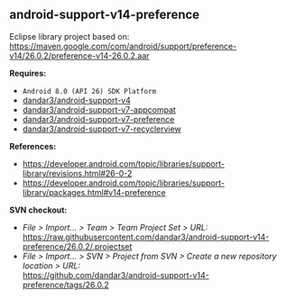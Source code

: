 ## android-support-v14-preference

Eclipse library project based on:<br/>
https://maven.google.com/com/android/support/preference-v14/26.0.2/preference-v14-26.0.2.aar

**Requires:**
- `Android 8.0 (API 26) SDK Platform`
- [dandar3/android-support-v4](https://github.com/dandar3/android-support-v4/tree/26.0.2)
- [dandar3/android-support-v7-appcompat](https://github.com/dandar3/android-support-v7-appcompat/tree/26.0.2)
- [dandar3/android-support-v7-preference](https://github.com/dandar3/android-support-v7-preference/tree/26.0.2)
- [dandar3/android-support-v7-recyclerview](https://github.com/dandar3/android-support-v7-recyclerview/tree/26.0.2)

**References:**
- https://developer.android.com/topic/libraries/support-library/revisions.html#26-0-2
- https://developer.android.com/topic/libraries/support-library/packages.html#v14-preference

**SVN checkout:**
- _File > Import... > Team > Team Project Set > URL:_<br/>
  https://raw.githubusercontent.com/dandar3/android-support-v14-preference/26.0.2/.projectset
- _File > Import... > SVN > Project from SVN > Create a new repository location > URL:_<br/>
  https://github.com/dandar3/android-support-v14-preference/tags/26.0.2